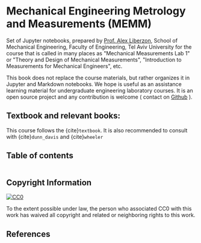 # Mechanical Engineering Metrology and Measurements (MEMM)

Set of Jupyter notebooks, prepared by [Prof. Alex Liberzon](https://turbulencelab.sites.tau.ac.il), School of Mechanical Engineering, Faculty of Engineering, Tel Aviv University for the course that is called in many places as "Mechanical Measurements Lab 1" or "Theory and Design of Mechanical Measurements", "Introduction to Measurements for Mechanical Engineers", etc. 

<!-- This is a small sample book to give you a feel for how book content is
structured.
It shows off a few of the major file types, as well as some sample content.
It does not go in-depth into any particular topic - check out [the Jupyter Book documentation](https://jupyterbook.org) for more information.
 -->
 
This book does not replace the course materials, but rather organizes it in Jupyter and Markdown notebooks. We hope is useful as an assistance learning material for undergraduate engineering laboratory courses. It is an open source project and any contribution is welcome ( contact on [Github](https://github.com/alexlib) ).


## Textbook and relevant books: 
This course follows the {cite}`textbook`. It is also recommended to consult with {cite}`dunn_davis` and {cite}`wheeler`


## Table of contents
```{tableofcontents}
```

## Copyright Information

<a rel="license" href="http://creativecommons.org/publicdomain/zero/1.0/">
<img src="http://i.creativecommons.org/p/zero/1.0/88x31.png" style="border-style: none;" alt="CC0" /> </a>

To the extent possible under law, <span rel="dct:publisher" resource="[_:publisher]">the person who associated CC0</span> with this work has waived all copyright and related or neighboring rights to this work.


## References
```{bibliography}
```
